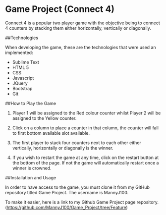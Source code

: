 # Game Project (Connect 4)

Connect 4 is a popular two player game with the objective being to connect 4 counters by stacking them either horizontally, vertically or diagonally.

##Technologies

When developing the game, these are the technologies that were used an implemented:

- Sublime Text
- HTML 5
- CSS
- Javascript
- JQuery
- Bootstrap
- Git

##How to Play the Game

1) Player 1 will be assigned to the Red colour counter whilst Player 2 will be assigned to the Yellow counter.

2) Click on a column to place a counter in that column, the counter will fall to first bottom available slot available. 

3) The first player to stack four counters next to each other either vertically, horizontally or diagonally is the winner. 

4) If you wish to restart the game at any time, click on the restart button at the bottom of the page. If not the game will automatically restart once a winner is crowned. 

##Installation and Usage

In order to have access to the game, you must clone it from my GitHub repository titled Game Project. The username is MannyJ100.

To make it easier, here is a link to my Github Game Project page repository.(https://github.com/MannyJ100/Game_Project/tree/Feature)


